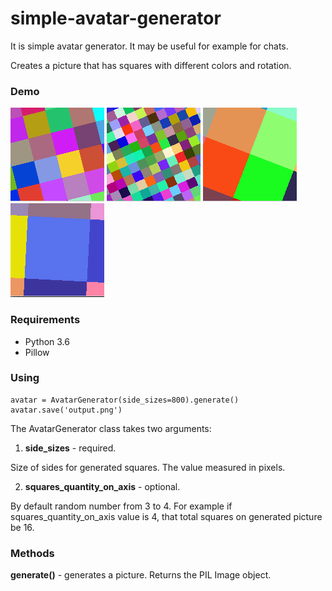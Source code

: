 # simple-avatar-generator

It is simple avatar generator. It may be useful for example for chats.

Creates a picture that has squares with different colors and rotation.

### Demo

![Demo 1](examples/demo1.png?raw=true "Demo 1")
![Demo 2](examples/demo2.png?raw=true "Demo 2")
![Demo 3](examples/demo3.png?raw=true "Demo 3")
![Demo 4](examples/demo4.png?raw=true "Demo 4")

### Requirements

- Python 3.6
- Pillow

### Using

    avatar = AvatarGenerator(side_sizes=800).generate()
    avatar.save('output.png')
    
The AvatarGenerator class takes two arguments:

1. **side_sizes** - required. 

Size of sides for generated squares. The value measured in pixels.

2. **squares_quantity_on_axis** - optional. 

By default random number from 3 to 4. 
For example if squares_quantity_on_axis value is 4, that total squares on generated picture be 16.

### Methods

**generate()** - generates a picture. Returns the PIL Image object.
